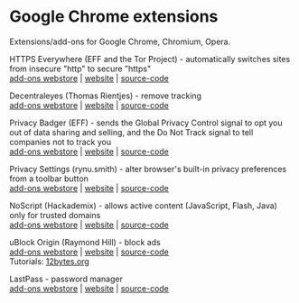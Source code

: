 # Google Chrome extensions

Extensions/add-ons for Google Chrome, Chromium, Opera.
<!-- 
_template_ ([#]())</br>
[add-ons webstore]() | 
[website]() | 
[source-code]()</br>
-->

HTTPS Everywhere (EFF and the Tor Project) - automatically switches sites from insecure "http" to secure "https"</br>
[add-ons webstore](https://chrome.google.com/webstore/detail/https-everywhere/gcbommkclmclpchllfjekcdonpmejbdp) | 
[website](https://www.eff.org/https-everywhere) | 
[source-code](https://github.com/EFForg/https-everywhere)</br>


Decentraleyes (Thomas Rientjes) - remove tracking</br>
[add-ons webstore](https://chrome.google.com/webstore/detail/decentraleyes/ldpochfccmkkmhdbclfhpagapcfdljkj) | 
[website](https://decentraleyes.org/) | 
[source-code](https://git.synz.io/Synzvato/decentraleyes)</br>


Privacy Badger (EFF) - sends the Global Privacy Control signal to opt you out of data sharing and selling, and the Do Not Track signal to tell companies not to track you</br>
[add-ons webstore](https://chrome.google.com/webstore/detail/privacy-badger/pkehgijcmpdhfbdbbnkijodmdjhbjlgp) | 
[website](https://privacybadger.org/) | 
[source-code](https://github.com/EFForg/privacybadger)</br>


Privacy Settings (rynu.smith) - alter browser's built-in privacy preferences from a toolbar button</br>
[add-ons webstore](https://chrome.google.com/webstore/detail/privacy-settings/ijadljdlbkfhdoblhaedfgepliodmomj) | 
[website](https://add0n.com/privacy-settings.html) | 
[source-code](https://github.com/schomery/privacy-settings/)</br>


NoScript (Hackademix) - allows active content (JavaScript, Flash, Java) only for trusted domains</br>
[add-ons webstore](https://chrome.google.com/webstore/detail/noscript/doojmbjmlfjjnbmnoijecmcbfeoakpjm) | 
[website](https://noscript.net/) | 
[source-code](https://github.com/hackademix/noscript/)</br>


uBlock Origin (Raymond Hill) - block ads</br>
[add-ons webstore](https://chrome.google.com/webstore/detail/ublock-origin/cjpalhdlnbpafiamejdnhcphjbkeiagm) | 
[website](https://github.com/gorhill/uBlock) | 
[source-code](https://gitlab.com/gorhill/uBlock)</br>
Tutorials: [12bytes.org](https://12bytes.org/articles/tech/firefox/ublock-origin-suggested-settings/)


LastPass - password manager</br>
[add-ons webstore](https://chrome.google.com/webstore/detail/lastpass-free-password-ma/hdokiejnpimakedhajhdlcegeplioahd) | 
[website](https://www.lastpass.com/) | 
[source-code](https://github.com/lastpass)</br>

